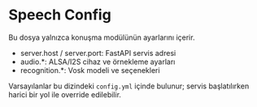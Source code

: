 # Speech Config

Bu dosya yalnızca konuşma modülünün ayarlarını içerir.

- server.host / server.port: FastAPI servis adresi
- audio.*: ALSA/I2S cihaz ve örnekleme ayarları
- recognition.*: Vosk modeli ve seçenekleri

Varsayılanlar bu dizindeki `config.yml` içinde bulunur; servis başlatılırken harici bir yol ile override edilebilir.
